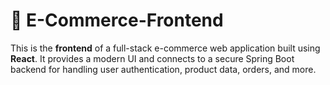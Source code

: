 # 🛒 E-Commerce-Frontend

This is the **frontend** of a full-stack e-commerce web application built using **React**. It provides a modern UI and connects to a secure Spring Boot backend for handling user authentication, product data, orders, and more.
